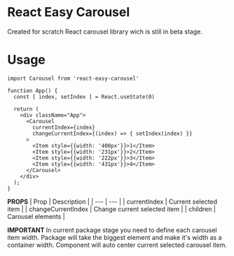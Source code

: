 # React Easy Carousel

Created for scratch React carousel library wich is still in beta stage.

# Usage

```
import Carousel from 'react-easy-carousel'

function App() {
  const [ index, setIndex ] = React.useState(0)

  return (
    <div className="App">
      <Carousel 
        currentIndex={index}
        changeCurrentIndex={(index) => { setIndex(index) }}
      >
        <Item style={{width: '400px'}}>1</Item>
        <Item style={{width: '231px'}}>2</Item>
        <Item style={{width: '222px'}}>3</Item>
        <Item style={{width: '431px'}}>4</Item>
      </Carousel>
    </div>
  );
}
```
**PROPS**
| Prop | Description |
| --- | --- |
| currentIndex | Current selected item |
| changeCurrentIndex | Change current selected item |
| children | Carousel elements |

**IMPORTANT**
In current package stage you need to define each carousel item width.
Package will take the biggest element and make it's width as a container width.
Component will auto center current selected carousel item.
